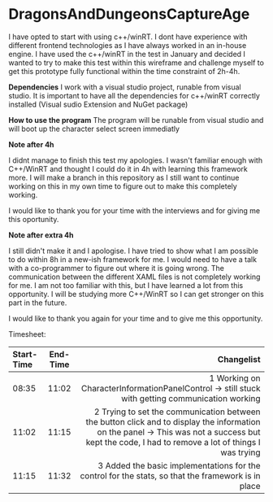# DragonsAndDungeonsCaptureAge

I have opted to start with using c++/winRT. I dont have experience with different frontend technologies as I have always worked in an in-house engine. 
I have used the c++/winRT in the test in January and decided I wanted to try to make this test within this wireframe and challenge myself to get this prototype fully functional within the time constraint of 2h-4h.

**Dependencies**
I work with a visual studio project, runable from visual studio. It is important to have all the dependencies for c++/winRT correctly installed (Visual sudio Extension and NuGet package)

**How to use the program**
The program will be runable from visual studio and will boot up the character select screen immediatly



**Note after 4h**

I didnt manage to finish this test my apologies. I wasn't familiar enough with C++/WinRT and thought I could do it in 4h with learning this framework more. 
I will make a branch in this repository as I still want to continue working on this in my own time to figure out to make this completely working. 

I would like to thank you for your time with the interviews and for giving me this oportunity.


**Note after extra 4h**

I still didn't make it and I apologise. I have tried to show what I am possible to do within 8h in a new-ish framework for me. I would need to have a talk with a co-programmer to figure out where it is going wrong. The communication between the different XAML files is not completely working for me. 
I am not too familiar with this, but I have learned a lot from this opportunity. 
I will be studying more C++/WinRT so I can get stronger on this part in the future. 

I would like to thank you again for your time and to give me this opportunity.


Timesheet:

| Start-Time   | End-Time       | Changelist |
|:-------------|:--------------:|--------------:|
| 08:35        | 11:02          | 1  Working on CharacterInformationPanelControl -> still stuck with getting communication working		      |
| 11:02        | 11:15          | 2  Trying to set the communication between the button click and to display the information on the panel -> This was not a success but kept the code, I had to remove a lot of things I was trying      |
| 11:15        | 11:32          | 3  Added the basic implementations for the control for the stats, so that the framework is in place		      |




